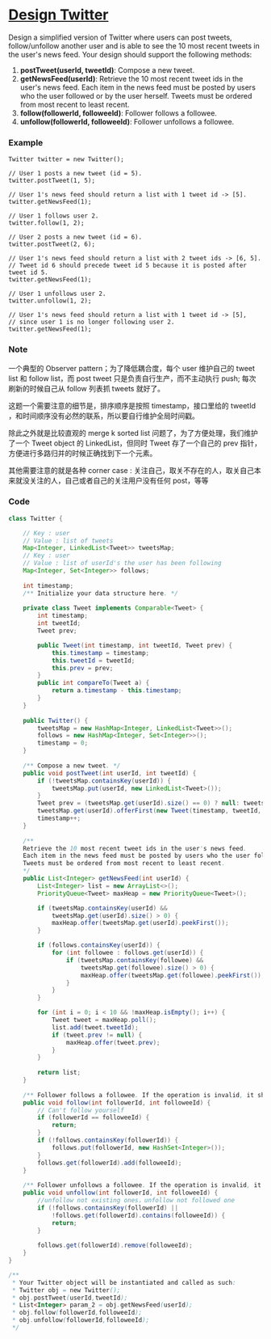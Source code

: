 # [Design Twitter](https://leetcode.com/problems/design-twitter/description/)

Design a simplified version of Twitter where users can post tweets, follow/unfollow another user and is able to see the 10 most recent tweets in the user's news feed. Your design should support the following methods:

1. **postTweet\(userId, tweetId\)**: Compose a new tweet.
2. **getNewsFeed\(userId\)**: Retrieve the 10 most recent tweet ids in the user's news feed. Each item in the news feed must be posted by users who the user followed or by the user herself. Tweets must be ordered from most recent to least recent.
3. **follow\(followerId, followeeId\)**: Follower follows a followee.
4. **unfollow\(followerId, followeeId\)**: Follower unfollows a followee.

### **Example**

```
Twitter twitter = new Twitter();

// User 1 posts a new tweet (id = 5).
twitter.postTweet(1, 5);

// User 1's news feed should return a list with 1 tweet id -> [5].
twitter.getNewsFeed(1);

// User 1 follows user 2.
twitter.follow(1, 2);

// User 2 posts a new tweet (id = 6).
twitter.postTweet(2, 6);

// User 1's news feed should return a list with 2 tweet ids -> [6, 5].
// Tweet id 6 should precede tweet id 5 because it is posted after tweet id 5.
twitter.getNewsFeed(1);

// User 1 unfollows user 2.
twitter.unfollow(1, 2);

// User 1's news feed should return a list with 1 tweet id -> [5],
// since user 1 is no longer following user 2.
twitter.getNewsFeed(1);
```

### Note

一个典型的 Observer pattern；为了降低耦合度，每个 user 维护自己的 tweet list 和 follow list，而 post tweet 只是负责自行生产，而不主动执行 push; 每次刷新的时候自己从 follow 列表抓 tweets 就好了。

这题一个需要注意的细节是，排序顺序是按照 timestamp，接口里给的 tweetId ，和时间顺序没有必然的联系，所以要自行维护全局时间戳。

除此之外就是比较直观的 merge k sorted list 问题了，为了方便处理，我们维护了一个 Tweet object 的 LinkedList，但同时 Tweet 存了一个自己的 prev 指针，方便进行多路归并的时候正确找到下一个元素。

其他需要注意的就是各种 corner case : 关注自己，取关不存在的人，取关自己本来就没关注的人，自己或者自己的关注用户没有任何 post，等等

### Code

```java
class Twitter {

    // Key : user
    // Value : list of tweets
    Map<Integer, LinkedList<Tweet>> tweetsMap;
    // Key : user
    // Value : list of userId's the user has been following
    Map<Integer, Set<Integer>> follows;
    
    int timestamp;
    /** Initialize your data structure here. */
    
    private class Tweet implements Comparable<Tweet> {
        int timestamp;
        int tweetId;
        Tweet prev;

        public Tweet(int timestamp, int tweetId, Tweet prev) {
            this.timestamp = timestamp;
            this.tweetId = tweetId;
            this.prev = prev;
        }
        public int compareTo(Tweet a) {
            return a.timestamp - this.timestamp;
        }
    }
    
    public Twitter() {
        tweetsMap = new HashMap<Integer, LinkedList<Tweet>>();
        follows = new HashMap<Integer, Set<Integer>>();
        timestamp = 0;
    }
    
    /** Compose a new tweet. */
    public void postTweet(int userId, int tweetId) {
        if (!tweetsMap.containsKey(userId)) {
            tweetsMap.put(userId, new LinkedList<Tweet>());
        }
        Tweet prev = (tweetsMap.get(userId).size() == 0) ? null: tweetsMap.get(userId).peekFirst();
        tweetsMap.get(userId).offerFirst(new Tweet(timestamp, tweetId, prev));
        timestamp++;
    }
            
    /** 
    Retrieve the 10 most recent tweet ids in the user's news feed. 
    Each item in the news feed must be posted by users who the user followed or by the user herself. 
    Tweets must be ordered from most recent to least recent. 
    */
    public List<Integer> getNewsFeed(int userId) {
        List<Integer> list = new ArrayList<>();
        PriorityQueue<Tweet> maxHeap = new PriorityQueue<Tweet>();

        if (tweetsMap.containsKey(userId) && 
            tweetsMap.get(userId).size() > 0) {
            maxHeap.offer(tweetsMap.get(userId).peekFirst());
        }

        if (follows.containsKey(userId)) {
            for (int followee : follows.get(userId)) {
                if (tweetsMap.containsKey(followee) && 
                    tweetsMap.get(followee).size() > 0) {
                    maxHeap.offer(tweetsMap.get(followee).peekFirst());
                }
            }
        }

        for (int i = 0; i < 10 && !maxHeap.isEmpty(); i++) {
            Tweet tweet = maxHeap.poll();
            list.add(tweet.tweetId);
            if (tweet.prev != null) {
                maxHeap.offer(tweet.prev);
            }
        }
        
        return list;
    }
    
    /** Follower follows a followee. If the operation is invalid, it should be a no-op. */
    public void follow(int followerId, int followeeId) {
        // Can't follow yourself
        if (followerId == followeeId) {
            return;
        }
        if (!follows.containsKey(followerId)) {
            follows.put(followerId, new HashSet<Integer>());
        }
        follows.get(followerId).add(followeeId);
    }
    
    /** Follower unfollows a followee. If the operation is invalid, it should be a no-op. */
    public void unfollow(int followerId, int followeeId) {
        //unfollow not existing ones，unfollow not followed one
        if (!follows.containsKey(followerId) || 
            !follows.get(followerId).contains(followeeId)) {
            return;
        }
        
        follows.get(followerId).remove(followeeId);
    }
}

/**
 * Your Twitter object will be instantiated and called as such:
 * Twitter obj = new Twitter();
 * obj.postTweet(userId,tweetId);
 * List<Integer> param_2 = obj.getNewsFeed(userId);
 * obj.follow(followerId,followeeId);
 * obj.unfollow(followerId,followeeId);
 */
```

  


